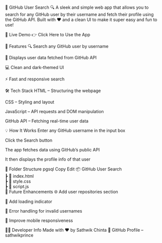🚀 GitHub User Search 🔍
A sleek and simple web app that allows you to search for any GitHub user by their username and fetch their profile using the GitHub API.
Built with ❤️ and a clean UI to make it super easy and fun to use!

🔗 Live Demo
👉 Click Here to Use the App

🎯 Features
🔍 Search any GitHub user by username

📄 Displays user data fetched from GitHub API

💻 Clean and dark-themed UI

⚡ Fast and responsive search

🛠️ Tech Stack
HTML – Structuring the webpage

CSS – Styling and layout

JavaScript – API requests and DOM manipulation

GitHub API – Fetching real-time user data

💡 How It Works
Enter any GitHub username in the input box

Click the Search button

The app fetches data using GitHub’s public API

It then displays the profile info of that user

📁 Folder Structure
pgsql
Copy
Edit
📦 GitHub User Search  
┣ 📄 index.html  
┣ 📄 style.css  
┣ 📄 script.js  
📌 Future Enhancements
🌐 Add user repositories section

🔄 Add loading indicator

🧠 Error handling for invalid usernames

📱 Improve mobile responsiveness

🧑‍💻 Developer Info
Made with ❤️ by Sathwik Chinta
🔗 GitHub Profile – sathwikprince

